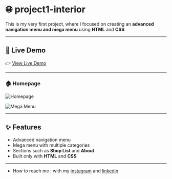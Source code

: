 # 🌐  project1-interior

This is my very first project, where I focused on creating an **advanced navigation menu and mega menu** using **HTML** and **CSS**.  
 
---

## 🚀 Live Demo  
👉 [View Live Demo](https://pegahmobasheri.github.io/project1-interior/)  

---
### 🏠 Homepage  
![Homepage](https://github.com/user-attachments/assets/23ca173e-cd82-4609-9d8e-943d718fcc59)  

![Mega Menu](https://github.com/user-attachments/assets/c60346d5-67b3-4f40-8559-c642312322b5)  

---

## ✨ Features  
- Advanced navigation menu  
- Mega menu with multiple categories  
- Sections such as **Shop List** and **About**  
- Built only with **HTML** and **CSS**  

---
- How to reach me : with my [instagram](https://www.instagram.com/pegahmobasherii) and [linkedin](https://www.linkedin.com/in/pegah-mobasheri)




